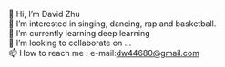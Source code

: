 👋 Hi, I’m David Zhu  
👀 I’m interested in singing, dancing, rap and basketball.  
🌱 I’m currently learning deep learning  
💞️ I’m looking to collaborate on ...  
📫 How to reach me : e-mail:dw44680@gmail.com

